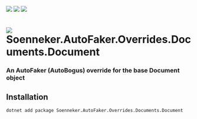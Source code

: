 [![](https://img.shields.io/nuget/v/soenneker.autofaker.overrides.documents.document.svg?style=for-the-badge)](https://www.nuget.org/packages/soenneker.autofaker.overrides.documents.document/)
[![](https://img.shields.io/github/actions/workflow/status/soenneker/soenneker.autofaker.overrides.documents.document/publish-package.yml?style=for-the-badge)](https://github.com/soenneker/soenneker.autofaker.overrides.documents.document/actions/workflows/publish-package.yml)
[![](https://img.shields.io/nuget/dt/soenneker.autofaker.overrides.documents.document.svg?style=for-the-badge)](https://www.nuget.org/packages/soenneker.autofaker.overrides.documents.document/)

# ![](https://user-images.githubusercontent.com/4441470/224455560-91ed3ee7-f510-4041-a8d2-3fc093025112.png) Soenneker.AutoFaker.Overrides.Documents.Document
### An AutoFaker (AutoBogus) override for the base Document object

## Installation

```
dotnet add package Soenneker.AutoFaker.Overrides.Documents.Document
```
